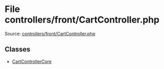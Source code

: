 File controllers/front/CartController.php
=========

Source: [controllers/front/CartController.php](https://github.com/PrestaShop/PrestaShop/blob/1.5.0.2/controllers/front/CartController.php)


Classes
-------

* [CartControllerCore](class.CartControllerCore.md)

